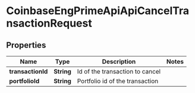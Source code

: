 
# CoinbaseEngPrimeApiApiCancelTransactionRequest

## Properties
Name | Type | Description | Notes
------------ | ------------- | ------------- | -------------
**transactionId** | **String** | Id of the transaction to cancel | 
**portfolioId** | **String** | Portfolio id of the transaction | 



